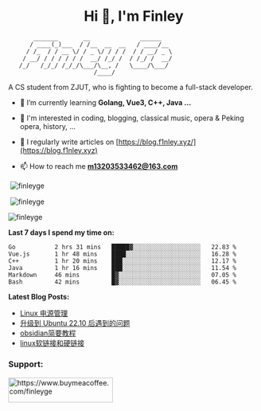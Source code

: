 <h1 align="center">Hi 👋, I'm Finley</h1>

```text
       _______       __              ______   
      / ____(_)___  / /__  __  __   / ____/__ 
     / /_  / / __ \/ / _ \/ / / /  / / __/ _ \
    / __/ / / / / / /  __/ /_/ /  / /_/ /  __/
   /_/   /_/_/ /_/_/\___/\__, /   \____/\___/
                        /____/                
```

<p align="left">

A CS student from ZJUT,
who is fighting to become a full-stack developer.

</p>

<p align="left">

- 🌱 I’m currently learning **Golang, Vue3, C++, Java ...**

- 🧠 I'm interested in coding, blogging, classical music, opera & Peking opera, history, ...

- 📝 I regularly write articles on [https://blog.f1nley.xyz/](https://blog.f1nley.xyz)

- 📫 How to reach me **m13203533462@163.com**

</p>

<p>&nbsp;<img align="center" src="https://github-readme-stats.vercel.app/api/top-langs/?username=finleyge&show_icons=true&locale=en&hide=javascript,html,tex" alt="finleyge" /></p>

<p>&nbsp;<img align="center" src="https://github-readme-stats.vercel.app/api?username=finleyge&show_icons=true&locale=en" alt="finleyge" /></p>

<p><img align="center" src="https://github-readme-streak-stats.herokuapp.com/?user=finleyge&" alt="finleyge" /></p>

**Last 7 days I spend my time on:**

<!--START_SECTION:waka-->

```text
Go           2 hrs 31 mins   █████▓░░░░░░░░░░░░░░░░░░░   22.83 %
Vue.js       1 hr 48 mins    ████░░░░░░░░░░░░░░░░░░░░░   16.28 %
C++          1 hr 20 mins    ███░░░░░░░░░░░░░░░░░░░░░░   12.17 %
Java         1 hr 16 mins    ███░░░░░░░░░░░░░░░░░░░░░░   11.54 %
Markdown     46 mins         █▓░░░░░░░░░░░░░░░░░░░░░░░   07.05 %
Bash         42 mins         █▓░░░░░░░░░░░░░░░░░░░░░░░   06.45 %
```

<!--END_SECTION:waka-->

</p>


**Latest Blog Posts:**

<!-- BLOG-POST-LIST:START -->
- [Linux 电源管理](https://blog.f1nley.xyz/linux/linux-power-manage/)
- [升级到 Ubuntu 22.10 后遇到的问题](https://blog.f1nley.xyz/Issues-after-updating-to-Ubuntu-22-10/)
- [obsidian简要教程](https://blog.f1nley.xyz/obsidian/obsidian-simple-tutorial/)
- [linux软链接和硬链接](https://blog.f1nley.xyz/linux/linux-soft-link-and-hard-link/)
<!-- BLOG-POST-LIST:END -->

<h3 align="left">Support:</h3>

<p align="left">

<a href="https://www.buymeacoffee.com/finleyge"> <img align="left" src="https://cdn.buymeacoffee.com/buttons/v2/default-yellow.png" height="50" width="210" alt="https://www.buymeacoffee.com/finleyge" />

</a>
</p>
